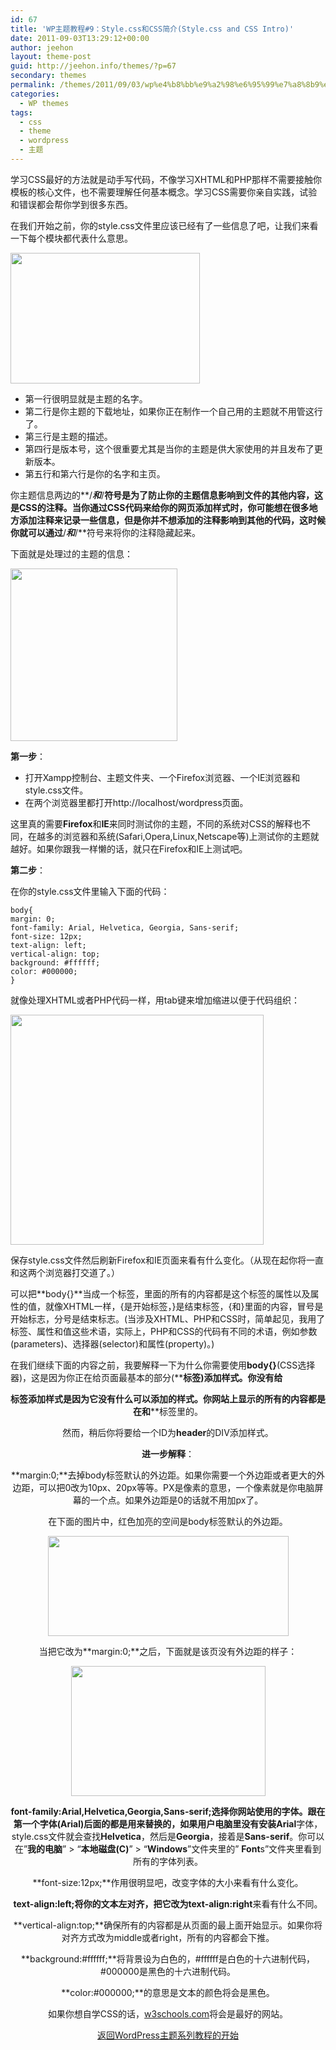 ```yaml
---
id: 67
title: 'WP主题教程#9：Style.css和CSS简介(Style.css and CSS Intro)'
date: 2011-09-03T13:29:12+00:00
author: jeehon
layout: theme-post
guid: http://jeehon.info/themes/?p=67
secondary: themes
permalink: /themes/2011/09/03/wp%e4%b8%bb%e9%a2%98%e6%95%99%e7%a8%8b9%ef%bc%9astyle-css%e5%92%8ccss%e7%ae%80%e4%bb%8bstyle-css-and-css-intro/
categories:
  - WP themes
tags:
  - css
  - theme
  - wordpress
  - 主题
---
```

学习CSS最好的方法就是动手写代码，不像学习XHTML和PHP那样不需要接触你模板的核心文件，也不需要理解任何基本概念。学习CSS需要你亲自实践，试验和错误都会帮你学到很多东西。

在我们开始之前，你的style.css文件里应该已经有了一些信息了吧，让我们来看一下每个模块都代表什么意思。
  
[<img src="http://jeehon.info/log/files/2011/08/theme-info.gif" alt="" title="theme-info" width="303" height="209" class="aligncenter size-full wp-image-858" />](http://jeehon.info/log/files/2011/08/theme-info.gif)

  * 第一行很明显就是主题的名字。
  * 第二行是你主题的下载地址，如果你正在制作一个自己用的主题就不用管这行了。
  * 第三行是主题的描述。
  * 第四行是版本号，这个很重要尤其是当你的主题是供大家使用的并且发布了更新版本。
  * 第五行和第六行是你的名字和主页。

你主题信息两边的**/***和***/**符号是为了防止你的主题信息影响到文件的其他内容，这是CSS的注释。当你通过CSS代码来给你的网页添加样式时，你可能想在很多地方添加注释来记录一些信息，但是你并不想添加的注释影响到其他的代码，这时候你就可以通过**/***和***/**符号来将你的注释隐藏起来。
  
下面就是处理过的主题的信息：
  
[<img src="http://jeehon.info/log/files/2011/08/theme-info-thumbnail.gif" alt="" title="theme-info-thumbnail" width="267" height="276" class="aligncenter size-full wp-image-859" />](http://jeehon.info/log/files/2011/08/theme-info-thumbnail.gif)

**第一步**：

  * 打开Xampp控制台、主题文件夹、一个Firefox浏览器、一个IE浏览器和style.css文件。
  * 在两个浏览器里都打开http://localhost/wordpress页面。

这里真的需要**Firefox**和**IE**来同时测试你的主题，不同的系统对CSS的解释也不同，在越多的浏览器和系统(Safari,Opera,Linux,Netscape等)上测试你的主题就越好。如果你跟我一样懒的话，就只在Firefox和IE上测试吧。

**第二步**：

在你的style.css文件里输入下面的代码：

    body{
    margin: 0;
    font-family: Arial, Helvetica, Georgia, Sans-serif;
    font-size: 12px;
    text-align: left;
    vertical-align: top;
    background: #ffffff;
    color: #000000;
    }
    

就像处理XHTML或者PHP代码一样，用tab键来增加缩进以便于代码组织：
  
[<img src="http://jeehon.info/log/files/2011/08/add-body.gif" alt="" title="add-body" width="405" height="368" class="aligncenter size-full wp-image-860" />](http://jeehon.info/log/files/2011/08/add-body.gif)
  
保存style.css文件然后刷新Firefox和IE页面来看有什么变化。（从现在起你将一直和这两个浏览器打交道了。）

可以把**body{}**当成一个标签，里面的所有的内容都是这个标签的属性以及属性的值，就像XHTML一样，{是开始标签，}是结束标签，{和}里面的内容，冒号是开始标志，分号是结束标志。(当涉及XHTML、PHP和CSS时，简单起见，我用了标签、属性和值这些术语，实际上，PHP和CSS的代码有不同的术语，例如参数(parameters)、选择器(selector)和属性(property)。)

在我们继续下面的内容之前，我要解释一下为什么你需要使用**body{}**(CSS选择器)，这是因为你正在给页面最基本的部分(**<body>**标签)添加样式。你没有给<header> 标签添加样式是因为它没有什么可以添加的样式。你网站上显示的所有的内容都是在**<body>**和**</body>**标签里的。

然而，稍后你将要给一个ID为**header**的DIV添加样式。

**进一步解释**：

**margin:0;**去掉body标签默认的外边距。如果你需要一个外边距或者更大的外边距，可以把0改为10px、20px等等。PX是像素的意思，一个像素就是你电脑屏幕的一个点。如果外边距是0的话就不用加px了。

在下面的图片中，红色加亮的空间是body标签默认的外边距。
  
[<img src="http://jeehon.info/log/files/2011/08/show-margin.gif" alt="" title="show-margin" width="385" height="160" class="aligncenter size-full wp-image-861" />](http://jeehon.info/log/files/2011/08/show-margin.gif)
  
当把它改为**margin:0;**之后，下面就是该页没有外边距的样子：
  
[<img src="http://jeehon.info/log/files/2011/08/margin-0.gif" alt="" title="margin-0" width="311" height="208" class="aligncenter size-full wp-image-862" />](http://jeehon.info/log/files/2011/08/margin-0.gif)

**font-family:Arial,Helvetica,Georgia,Sans-serif;**选择你网站使用的字体。跟在第一个字体(**Arial**)后面的都是用来替换的，如果用户电脑里没有安装**Arial**字体，style.css文件就会查找**Helvetica**，然后是**Georgia**，接着是**Sans-serif**。你可以在”**我的电脑**” > “**本地磁盘(C)**” > “**Windows**”文件夹里的” **Font**s”文件夹里看到所有的字体列表。

**font-size:12px;**作用很明显吧，改变字体的大小来看有什么变化。

**text-align:left;**将你的文本左对齐，把它改为**text-align:right**来看有什么不同。

**vertical-align:top;**确保所有的内容都是从页面的最上面开始显示。如果你将对齐方式改为middle或者right，所有的内容都会下推。

**background:#ffffff;**将背景设为白色的，#ffffff是白色的十六进制代码，#000000是黑色的十六进制代码。

**color:#000000;**的意思是文本的颜色将会是黑色。

如果你想自学CSS的话，[w3schools.com](http://w3schools.com/css/default.asp)将会是最好的网站。

[返回WordPress主题系列教程的开始](http://jeehon.info/themes/)